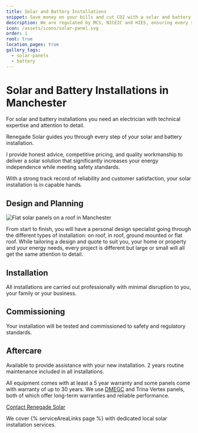 ```yaml
---
title: Solar and Battery Installations
snippet: Save money on your bills and cut CO2 with a solar and battery combo.
description: We are regulated by MCS, NICEIC and HIES, ensuring every system we install is completed to the highest standard.
icon: /assets/icons/solar-panel.svg
order: 1
root: true
location_pages: true
gallery_tags:
  - solar-panels
  - battery
---
```


# Solar and Battery Installations in Manchester

For solar and battery installations you need an electrician with technical expertise and attention to detail.

Renegade Solar guides you through every step of your solar and battery installation.

I provide honest advice, competitive pricing, and quality workmanship to deliver a solar solution that significantly increases your energy independence while meeting safety standards.

With a strong track record of reliability and customer satisfaction, your solar installation is in capable hands.

## Design and Planning

<div class="center-right">
  <img src="/assets/photos/flat-solar-panels.jpg" alt="Flat solar panels on a roof in Manchester" eleventy:ignore />
</div>

From start to finish, you will have a personal design specialist going through the different types of installation: on roof, in roof, ground mounted or flat roof. While tailoring a design and quote to suit you, your home or property and your energy needs, every project is different but large or small will all get the same attention to detail.

## Installation

All installations are carried out professionally with minimal disruption to you, your family or your business.

## Commissioning

Your installation will be tested and commissioned to safety and regulatory standards.

## Aftercare

Available to provide assistance with your new installation. 2 years routine maintenance included in all installations.

All equipment comes with at least a 5 year warranty and some panels come with warranty of up to 30 years. We use [DMEGC](/dmegc-solar-panel-installer-manchester/) and Trina Vertex panels, both of which offer long-term warranties and reliable performance.

<a class="btn primary-btn" href="/contact/">Contact Renegade Solar</a>

We cover {% serviceAreaLinks page %} with dedicated local solar installation services.
